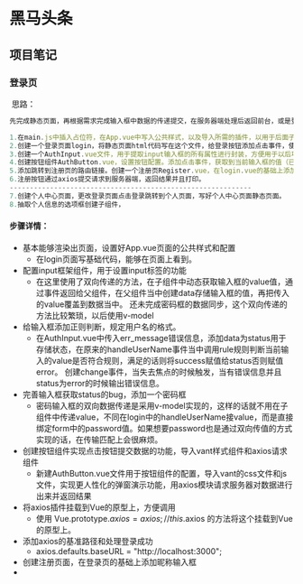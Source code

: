 # 黑马头条





## 项目笔记



### 登录页

​		思路：

```js	
先完成静态页面，再根据需求完成输入框中数据的传递提交，在服务器端处理后返回前台，或是登录成功或是提示错误。连接服务器端，传递数据后处理返回结果打印

1.在main.js中插入占位符，在App.vue中写入公共样式，以及导入所需的插件，以用于后面子组件的引用
2.创建一个登录页面login，将静态页面html代码写在这个文件，给登录按钮添加点击事件，使用axiso（类似ajax请求）获取到服务器数据，判定后登录或提示
3.创建一个AuthInput.vue文件，用于提取input输入框的所有属性进行封装，方便用于以后项目的所有input。作为login.vue的子组件。动态获取到输入框的数据并且传递给登录页。实现登录功能。使用v-model双向绑定获取输入框的value进行判断最便捷，在获取到value后进行判断，是否符合用户名/密码等规则。不符合则提示错误信息。
4.创建按钮组件AuthButton.vue，设置按钮配置。添加点击事件，获取到当前输入框的值（已经保存在data中的对象），通过引入的插件axios提交请求。
5.添加跳转到注册页的路由链接。创建一个注册页Register.vue，在login.vue的基础上添加注册的昵称，更改路径选择。
6.注册按钮通过axios提交请求到服务器端，返回结果并且打印。
------------------------------------------------------------
7.创建个人中心页面，更改登录页面点击登录跳转到个人页面，写好个人中心页面静态页面。
8.抽取个人信息的选项框创建子组件，
```

#### 步骤详情：

- 基本能够渲染出页面，设置好App.vue页面的公共样式和配置
  - 在login页面写基础代码，能够在页面上看到。
- 配置input框架组件，用于设置input标签的功能
  - 在这里使用了双向传递的方法，在子组件中动态获取输入框的value值，通过事件返回给父组件，在父组件当中创建data存储输入框的值，再把传入的value覆盖到数据当中。
    还未完成密码框的数据同步，这个双向传递的方法比较繁琐，以后使用v-model
- 给输入框添加正则判断，规定用户名的格式。
  - 在AuthInput.vue中传入err_message错误信息，添加data为status用于存储状态，在原来的handleUserName事件当中调用rule规则判断当前输入的value是否符合规则，满足的话则将success赋值给status否则赋值error。
    创建change事件，当失去焦点的时候触发，当有错误信息并且status为error的时候输出错误信息。
- 完善输入框获取status的bug，添加一个密码框
  - 密码输入框的双向数据传递是采用v-model实现的，这样的话就不用在子组件中传递value，不同在login中的handleUserName接value，而是直接绑定form中的password值。如果想要password也是通过双向传值的方式实现的话，在传输匹配上会很麻烦。
- 创建按钮组件实现点击按钮提交数据的功能，导入vant样式组件和axios请求组件
  - 新建AuthButton.vue文件用于按钮组件的配置，导入vant的css文件和js文件，实现更人性化的弹窗演示功能，用axios模块请求服务器对数据进行出来并返回结果
- 将axios插件挂载到Vue的原型上，方便调用
  - 使用 Vue.prototype.$axios = axios; // this.$axios 的方法将这个挂载到Vue的原型上。
- 添加axios的基准路径和处理登录成功
  - axios.defaults.baseURL = "http://localhost:3000";
- 创建注册页面，在登录页的基础上添加昵称输入框
- 










